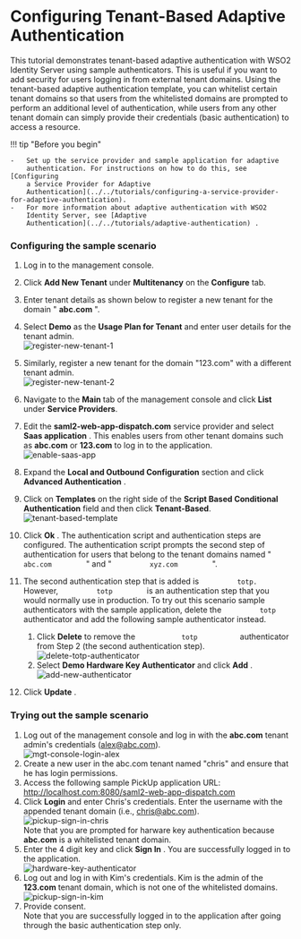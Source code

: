 # Configuring Tenant-Based Adaptive Authentication

This tutorial demonstrates tenant-based adaptive authentication with
WSO2 Identity Server using sample authenticators. This is useful if you
want to add security for users logging in from external tenant domains.
Using the tenant-based adaptive authentication template, you can
whitelist certain tenant domains so that users from the whitelisted
domains are prompted to perform an additional level of authentication,
while users from any other tenant domain can simply provide their
credentials (basic authentication) to access a resource.

!!! tip "Before you begin"
        
    -   Set up the service provider and sample application for adaptive
        authentication. For instructions on how to do this, see [Configuring
        a Service Provider for Adaptive
        Authentication](../../tutorials/configuring-a-service-provider-for-adaptive-authentication).
    -   For more information about adaptive authentication with WSO2
        Identity Server, see [Adaptive
        Authentication](../../tutorials/adaptive-authentication) .
    

### Configuring the sample scenario

1.  Log in to the management console.
2.  Click **Add New Tenant** under **Multitenancy** on the **Configure**
    tab.
3.  Enter tenant details as shown below to register a new tenant for the
    domain " **abc.com** ".
4.  Select **Demo** as the **Usage Plan for Tenant** and enter user
    details for the tenant admin.  
    ![register-new-tenant-1](../../assets/img/tutorials/register-new-tenant-1.png)
5.  Similarly, register a new tenant for the domain "123.com" with a
    different tenant admin.  
    ![register-new-tenant-2](../../assets/img/tutorials/register-new-tenant-2.png)

6.  Navigate to the **Main** tab of the management console and click
    **List** under **Service Providers**.
7.  Edit the **saml2-web-app-dispatch.com** service provider and select
    **Saas application** . This enables users from other tenant domains
    such as **abc.com** or **123.com** to log in to the application.  
    ![enable-saas-app](../../assets/img/tutorials/enable-saas-app.png)
8.  Expand the **Local and Outbound Configuration** section and click
    **Advanced Authentication** .
9.  Click on **Templates** on the right side of the **Script Based
    Conditional Authentication** field and then click **Tenant-Based**.  
    ![tenant-based-template](../../assets/img/tutorials/tenant-based-template.png)
10. Click **Ok** . The authentication script and authentication steps
    are configured. The authentication script prompts the second step of
    authentication for users that belong to the tenant domains named "
    `          abc.com         ` " and " `          xyz.com         `
    ".  
11. The second authentication step that is added is
    `          totp.         ` However, `          totp         ` is an
    authentication step that you would normally use in production. To
    try out this scenario sample authenticators with the sample
    application, delete the `          totp         ` authenticator and
    add the following sample authenticator instead.
    1.  Click **Delete** to remove the `            totp           `
        authenticator from Step 2 (the second authentication step).  
        ![delete-totp-authenticator](../../assets/img/tutorials/delete-totp-authenticator.png)
    2.  Select **Demo Hardware Key Authenticator** and click **Add** .  
        ![add-new-authenticator](../../assets/img/tutorials/add-new-authenticator.png)
12. Click **Update** .

### Trying out the sample scenario

1.  Log out of the management console and log in with the **abc.com**
    tenant admin's credentials (alex@abc.com).  
    ![mgt-console-login-alex](../../assets/img/tutorials/mgt-console-login-alex.png)
2.  Create a new user in the abc.com tenant named "chris" and ensure
    that he has login permissions.
3.  Access the following sample PickUp application URL:
    <http://localhost.com:8080/saml2-web-app-dispatch.com>
4.  Click **Login** and enter Chris's credentials. Enter the username
    with the appended tenant domain (i.e., chris@abc.com).  
    ![pickup-sign-in-chris](../../assets/img/tutorials/pickup-sign-in-chris.png)  
    Note that you are prompted for harware key authentication because
    **abc.com** is a whitelisted tenant domain.
5.  Enter the 4 digit key and click **Sign In** . You are successfully
    logged in to the application.  
    ![hardware-key-authenticator](../../assets/img/tutorials/hardware-key-authenticator.png)
6.  Log out and log in with Kim's credentials. Kim is the admin of the
    **123.com** tenant domain, which is not one of the whitelisted
    domains.  
    ![pickup-sign-in-kim](../../assets/img/tutorials/pickup-sign-in-kim.png)
7.  Provide consent.  
    Note that you are successfully logged in to the application after
    going through the basic authentication step only.


